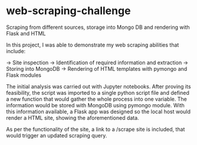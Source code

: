 # web-scraping-challenge

Scraping from different sources, storage into Mongo DB and rendering with Flask and HTML

In this project, I was able to demonstrate my web scraping abilities that include:

-> Site inspection
-> Identification of required information and extraction
-> Storing into MongoDB
-> Rendering of HTML templates with pymongo and Flask modules

The initial analysis was carried out with Jupyter notebooks. After proving its feasibility, the script was imported to a single python script file and defined a new function that would gather the whole process into one variable.
The information would be stored with MongoDB using pymongo module. With this information available, a Flask app was designed so the local host would render a HTML site, showing the aforementioned data.

As per the functionality of the site, a link to a /scrape site is included, that would trigger an updated scraping query.
